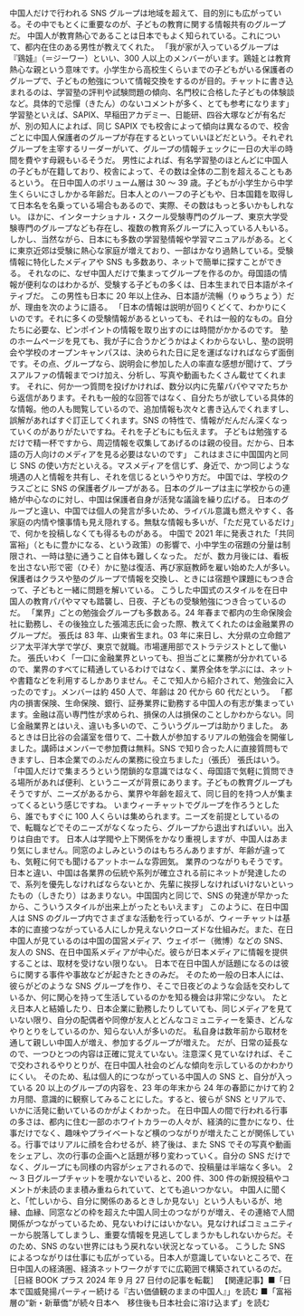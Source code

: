 ###

中国人だけで行われる SNS グループは地域を超えて、目的別にも広がっている。その中でもとくに重要なのが、子どもの教育に関する情報共有のグループだ。
中国人が教育熱心であることは日本でもよく知られている。これについて、都内在住のある男性が教えてくれた。
「我が家が入っているグループは『鶏娃』（＝ジーワー）といい、300 人以上のメンバーがいます。鶏娃とは教育熱心な親という意味です。小学生から高校生くらいまでの子どもがいる保護者のグループで、子どもの勉強について情報交換をするのが目的。チャットに書き込まれるのは、学習塾の評判や試験問題の傾向、名門校に合格した子どもの体験談など。具体的で忌憚（きたん）のないコメントが多く、とても参考になります」
学習塾といえば、SAPIX、早稲田アカデミー、日能研、四谷大塚などが有名だが、別の知人によれば、同じ SAPIX でも校舎によって傾向は異なるので、校舎ごとに中国人保護者のグループが存在するといっていいほどだという。それぞれグループを主宰するリーダーがいて、グループの情報チェックに一日の大半の時間を費やす母親もいるそうだ。
男性によれば、有名学習塾のほとんどに中国人の子どもが在籍しており、校舎によって、その数は全体の二割を超えることもあるという。
在日中国人のボリューム層は 30 ～ 39 歳。子どもが小学生から中学生くらいにさしかかる年齢だ。日本人とのハーフの子どもや、日本国籍を取得して日本名を名乗っている場合もあるので、実際、その数はもっと多いかもしれない。
ほかに、インターナショナル・スクール受験専門のグループ、東京大学受験専門のグループなども存在し、複数の教育系グループに入っている人もいる。
しかし、当然ながら、日本にも多数の学習塾情報や学習マニュアルがある。とくに東京近郊は受験に熱心な家庭が増えており、一部はかなり過熱している。受験情報に特化したメディアや SNS も多数あり、ネットで簡単に探すことができる。
それなのに、なぜ中国人だけで集まってグループを作るのか。母国語の情報が便利なのはわかるが、受験する子どもの多くは、日本生まれで日本語がネイティブだ。
この男性も日本に 20 年以上住み、日本語が流暢（りゅうちょう）だが、理由を次のように語る。
「日本の情報は説明が回りくどくて、わかりにくいのです。それに多くの受験情報があるといっても、それは一般的なもの。自分たちに必要な、ピンポイントの情報を取り出すのには時間がかかるのです。
塾のホームページを見ても、我が子に合うかどうかはよくわからないし、塾の説明会や学校のオープンキャンパスは、決められた日に足を運ばなければならず面倒です。その点、グループなら、説明会に参加した人の率直な感想が聞けて、プラスアルファの情報までつけ加え、分析し、写真や動画もたくさん載せてくれます。
それに、何か一つ質問を投げかければ、数分以内に先輩パパやママたちから返信があります。それも一般的な回答ではなく、自分たちが欲している具体的な情報。他の人も閲覧しているので、追加情報も次々と書き込んでくれますし、誤解があればすぐ訂正してくれます。SNS の特性で、情報がだんだん深くなっていくのがありがたいですね。それを子どもにも伝えます。
子どもは勉強するだけで精一杯ですから、周辺情報を収集してあげるのは親の役目。だから、日本語の万人向けのメディアを見る必要はないのです」
これはまさに中国国内と同じ SNS の使い方だといえる。マスメディアを信じず、身近で、かつ同じような境遇の人と情報を共有し、それを信じるというやり方だ。
中国では、学校のクラスごとに SNS の保護者グループがある。日本のグループは主に学校からの連絡が中心なのに対し、中国は保護者自身が活発な議論を繰り広げる。
日本のグループと違い、中国では個人の発言が多いため、ライバル意識も燃えやすく、各家庭の内情や懐事情も見え隠れする。無駄な情報も多いが、「ただ見ているだけ」で、何かを投稿しなくても得るものがある。
中国で 2021 年に発表された「共同富裕」（ともに豊かになる、という政策）の影響で、小中学生の宿題の分量は制限され、一時は塾に通うこと自体も難しくなった。
だが、数カ月後には、看板を出さない形で密（ひそ）かに塾は復活、再び家庭教師を雇い始めた人が多い。保護者はクラスや塾のグループで情報を交換し、ときには宿題や課題にもつき合って、子どもと一緒に問題を解いている。
こうした中国式のスタイルを在日中国人の教育パパやママも踏襲し、日夜、子どもの受験勉強につき合っているのだ。
「業界」ごとの勉強会グループも多数ある。24 年春まで都内の生命保険会社に勤務し、その後独立した張鴻志氏に会った際、教えてくれたのは金融業界のグループだ。
張氏は 83 年、山東省生まれ。03 年に来日し、大分県の立命館アジア太平洋大学で学び、東京で就職。市場運用部でストラテジストとして働いた。
張氏いわく「一口に金融業界といっても、担当ごとに業務が分かれているので、業界のすべてに精通しているわけではなく、業界全体を学ぶには、ネットや書籍などを利用するしかありません。そこで知人から紹介されて、勉強会に入ったのです」。メンバーは約 450 人で、年齢は 20 代から 60 代だという。
「都内の損害保険、生命保険、銀行、証券業界に勤務する中国人の有志が集まっています。金融は高い専門性が求められ、損保の人は損保のことしかわからない。同じ金融業界とはいえ、違いも多いので、こういうグループは助かりました。
あるときは日比谷の会議室を借りて、二十数人が参加するリアルの勉強会を開催しました。講師はメンバーで参加費は無料。SNS で知り合った人に直接質問もできますし、日本企業でのふだんの業務に役立ちました」（張氏）
張氏はいう。
「中国人だけで集まろうという閉鎖的な意識ではなく、母国語で気軽に質問できる場所があれば便利、というニーズが背景にあります。子どもの教育グループもそうですが、ニーズがあるから、業界や年齢を超えて、同じ目的を持つ人が集まってくるという感じですね。
いまウィーチャットでグループを作ろうとしたら、誰でもすぐに 100 人くらいは集められます。ニーズを前提としているので、転職などでそのニーズがなくなったら、グループから退出すればいい。出入りは自由です。
日本人は学閥や上下関係をかなり重視しますが、中国人はあまり気にしません。同窓のよしみというのはもちろんありますが、年齢が違っても、気軽に何でも聞けるアットホームな雰囲気。
業界のつながりもそうです。日本と違い、中国は各業界の伝統や系列が確立される前にネットが発達したので、系列を優先しなければならないとか、先輩に挨拶しなければいけないといったもの（しきたり）はあまりない。中国国内と同じで、SNS の発達が早かったから、こういうスタイルが出来上がったともいえます」
このように、在日中国人は SNS のグループ内でさまざまな活動を行っているが、ウィーチャットは基本的に直接つながっている人にしか見えないクローズドな仕組みだ。また、在日中国人が見ているのは中国の国営メディア、ウェイボー（微博）などの SNS、友人の SNS、在日中国系メディアが中心だ。彼らが日本メディアに情報を提供することは、取材を受けない限りない。
日本で在日中国人が話題になるのは彼らに関する事件や事故などが起きたときのみだ。
そのため一般の日本人には、彼らがどのような SNS グループを作り、そこで日夜どのような会話を交わしているか、何に関心を持って生活しているのかを知る機会は非常に少ない。
たとえ日本人と結婚したり、日本企業に勤務したりしていても、同じメディアを見ていない限り、自分の配偶者や同僚が友人とどんなコミュニティーを築き、どんなやりとりをしているのか、知らない人が多いのだ。
私自身は数年前から取材を通して親しい中国人が増え、参加するグループが増えた。
だが、日常の延長なので、一つひとつの内容は正確に覚えていない。注意深く見ていなければ、そこで交わされるやりとりが、在日中国人社会のどんな傾向を示しているのかわかりにくい。
そのため、私は個人的につながっている中国人の SNS と、自分が入っている 20 以上のグループの内容を、23 年の年末から 24 年の春節にかけて約 2 カ月間、意識的に観察してみることにした。すると、彼らが SNS とリアルで、いかに活発に動いているのかがよくわかった。
在日中国人の間で行われる行事の多さは、都内に住む一部のホワイトカラーの人々が、経済的に豊かになり、仕事だけでなく、趣味やプライベートなど横のつながりが増えたことが関係している。行事ではリアルに顔を合わせるが、終了後は、また SNS でその写真や動画をシェアし、次の行事の企画へと話題が移り変わっていく。自分の SNS だけでなく、グループにも同様の内容がシェアされるので、投稿量は半端なく多い。
2 ～ 3 日グループチャットを覗かないでいると、200 件、300 件の新規投稿やコメントが未読のまま積み重ねられていて、とても追いつかない。
中国人に聞くと、「忙しいから、自分に関係のあるときしか見ない」という人もいるが、地縁、血縁、同窓などの枠を超えた中国人同士のつながりが増え、その連絡で人間関係がつながっているため、見ないわけにはいかない。見なければコミュニティーから脱落してしまうし、重要な情報を見逃してしまうかもしれないからだ。そのため、SNS のない世界にはもう戻れない状況となっている。
こうした SNS によるつながりは仕事にも広がっている。日本人が意識していないところで、在日中国人の経済圏、経済ネットワークがすでに広範囲で構築されているのだ。
［日経 BOOK プラス 2024 年 9 月 27 日付の記事を転載］
【関連記事】■「日本で国威発揚パーティー続ける『古い価値観のままの中国人』」を読む ■「富裕層の“新・新華僑”が続々日本へ　移住後も日本社会に溶け込まず」を読む
